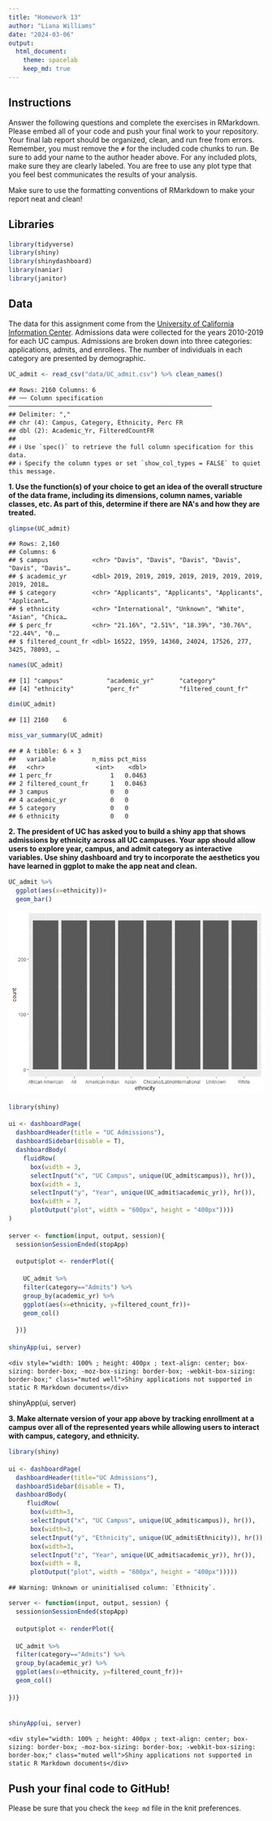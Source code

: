 ```yaml
---
title: "Homework 13"
author: "Liana Williams"
date: "2024-03-06"
output:
  html_document: 
    theme: spacelab
    keep_md: true
---
```




## Instructions
Answer the following questions and complete the exercises in RMarkdown. Please embed all of your code and push your final work to your repository. Your final lab report should be organized, clean, and run free from errors. Remember, you must remove the `#` for the included code chunks to run. Be sure to add your name to the author header above. For any included plots, make sure they are clearly labeled. You are free to use any plot type that you feel best communicates the results of your analysis.  

Make sure to use the formatting conventions of RMarkdown to make your report neat and clean!  

## Libraries

```r
library(tidyverse)
library(shiny)
library(shinydashboard)
library(naniar)
library(janitor)
```

## Data
The data for this assignment come from the [University of California Information Center](https://www.universityofcalifornia.edu/infocenter). Admissions data were collected for the years 2010-2019 for each UC campus. Admissions are broken down into three categories: applications, admits, and enrollees. The number of individuals in each category are presented by demographic.  

```r
UC_admit <- read_csv("data/UC_admit.csv") %>% clean_names()
```

```
## Rows: 2160 Columns: 6
## ── Column specification ────────────────────────────────────────────────────────
## Delimiter: ","
## chr (4): Campus, Category, Ethnicity, Perc FR
## dbl (2): Academic_Yr, FilteredCountFR
## 
## ℹ Use `spec()` to retrieve the full column specification for this data.
## ℹ Specify the column types or set `show_col_types = FALSE` to quiet this message.
```

**1. Use the function(s) of your choice to get an idea of the overall structure of the data frame, including its dimensions, column names, variable classes, etc. As part of this, determine if there are NA's and how they are treated.**  

```r
glimpse(UC_admit)
```

```
## Rows: 2,160
## Columns: 6
## $ campus            <chr> "Davis", "Davis", "Davis", "Davis", "Davis", "Davis"…
## $ academic_yr       <dbl> 2019, 2019, 2019, 2019, 2019, 2019, 2019, 2019, 2018…
## $ category          <chr> "Applicants", "Applicants", "Applicants", "Applicant…
## $ ethnicity         <chr> "International", "Unknown", "White", "Asian", "Chica…
## $ perc_fr           <chr> "21.16%", "2.51%", "18.39%", "30.76%", "22.44%", "0.…
## $ filtered_count_fr <dbl> 16522, 1959, 14360, 24024, 17526, 277, 3425, 78093, …
```

```r
names(UC_admit)
```

```
## [1] "campus"            "academic_yr"       "category"         
## [4] "ethnicity"         "perc_fr"           "filtered_count_fr"
```

```r
dim(UC_admit)
```

```
## [1] 2160    6
```

```r
miss_var_summary(UC_admit)
```

```
## # A tibble: 6 × 3
##   variable          n_miss pct_miss
##   <chr>              <int>    <dbl>
## 1 perc_fr                1   0.0463
## 2 filtered_count_fr      1   0.0463
## 3 campus                 0   0     
## 4 academic_yr            0   0     
## 5 category               0   0     
## 6 ethnicity              0   0
```

**2. The president of UC has asked you to build a shiny app that shows admissions by ethnicity across all UC campuses. Your app should allow users to explore year, campus, and admit category as interactive variables. Use shiny dashboard and try to incorporate the aesthetics you have learned in ggplot to make the app neat and clean.**  

```r
UC_admit %>% 
  ggplot(aes(x=ethnicity))+
  geom_bar()
```

![](hw13_files/figure-html/unnamed-chunk-7-1.png)<!-- -->


```r
library(shiny)

ui <- dashboardPage(
  dashboardHeader(title = "UC Admissions"), 
  dashboardSidebar(disable = T), 
  dashboardBody(
    fluidRow(
      box(width = 3, 
      selectInput("x", "UC Campus", unique(UC_admit$campus)), hr()), 
      box(width = 3, 
      selectInput("y", "Year", unique(UC_admit$academic_yr)), hr()),
      box(width = 7,
      plotOutput("plot", width = "600px", height = "400px"))))
)

server <- function(input, output, session){
  session$onSessionEnded(stopApp)
  
  output$plot <- renderPlot({
    
    UC_admit %>% 
    filter(category=="Admits") %>% 
    group_by(academic_yr) %>% 
    ggplot(aes(x=ethnicity, y=filtered_count_fr))+
    geom_col()
    
  })}

shinyApp(ui, server)
```

```{=html}
<div style="width: 100% ; height: 400px ; text-align: center; box-sizing: border-box; -moz-box-sizing: border-box; -webkit-box-sizing: border-box;" class="muted well">Shiny applications not supported in static R Markdown documents</div>
```

shinyApp(ui, server)

**3. Make alternate version of your app above by tracking enrollment at a campus over all of the represented years while allowing users to interact with campus, category, and ethnicity.**

```r
library(shiny)

ui <- dashboardPage(
  dashboardHeader(title="UC Admissions"),
  dashboardSidebar(disable = T),
  dashboardBody(
     fluidRow(
      box(width=3,
      selectInput("x", "UC Campus", unique(UC_admit$campus)), hr()),
      box(width=3,
      selectInput("y", "Ethnicity", unique(UC_admit$Ethnicity)), hr()),
      box(width=3,
      selectInput("z", "Year", unique(UC_admit$academic_yr)), hr()),
      box(width = 8,
      plotOutput("plot", width = "600px", height = "400px")))))
```

```
## Warning: Unknown or uninitialised column: `Ethnicity`.
```

```r
server <- function(input, output, session) {
  session$onSessionEnded(stopApp)
  
  output$plot <- renderPlot({
    
  UC_admit %>% 
  filter(category=="Admits") %>% 
  group_by(academic_yr) %>% 
  ggplot(aes(x=ethnicity, y=filtered_count_fr))+
  geom_col()
  
})}


shinyApp(ui, server)
```

```{=html}
<div style="width: 100% ; height: 400px ; text-align: center; box-sizing: border-box; -moz-box-sizing: border-box; -webkit-box-sizing: border-box;" class="muted well">Shiny applications not supported in static R Markdown documents</div>
```


## Push your final code to GitHub!
Please be sure that you check the `keep md` file in the knit preferences. 
